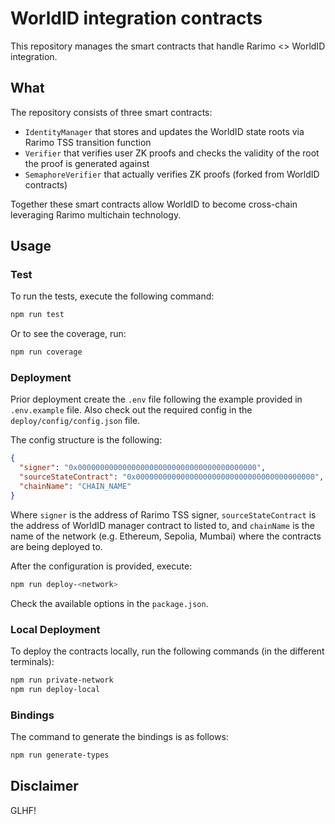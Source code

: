 # WorldID integration contracts

This repository manages the smart contracts that handle Rarimo <> WorldID integration.

## What

The repository consists of three smart contracts:

- `IdentityManager` that stores and updates the WorldID state roots via Rarimo TSS transition function
- `Verifier` that verifies user ZK proofs and checks the validity of the root the proof is generated against
- `SemaphoreVerifier` that actually verifies ZK proofs (forked from WorldID contracts)

Together these smart contracts allow WorldID to become cross-chain leveraging Rarimo multichain technology.

## Usage

### Test

To run the tests, execute the following command:

```bash
npm run test
```

Or to see the coverage, run:

```bash
npm run coverage
```

### Deployment

Prior deployment create the `.env` file following the example provided in `.env.example` file. Also check out the required config in the `deploy/config/config.json` file.

The config structure is the following:

```json
{
  "signer": "0x0000000000000000000000000000000000000000",
  "sourceStateContract": "0x0000000000000000000000000000000000000000",
  "chainName": "CHAIN_NAME"
}
```

Where `signer` is the address of Rarimo TSS signer, `sourceStateContract` is the address of WorldID manager contract to listed to, and `chainName` is the name of the network (e.g. Ethereum, Sepolia, Mumbai) where the contracts are being deployed to.

After the configuration is provided, execute:

```bash
npm run deploy-<network>
```

Check the available options in the `package.json`.

### Local Deployment

To deploy the contracts locally, run the following commands (in the different terminals):

```bash
npm run private-network
npm run deploy-local
```

### Bindings

The command to generate the bindings is as follows:

```bash
npm run generate-types
```

## Disclaimer

GLHF!
